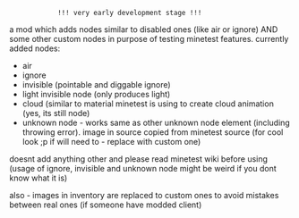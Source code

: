 
				!!! very early development stage !!!

a mod which adds nodes similar to disabled ones (like air or ignore) 
 AND some other custom nodes in purpose of testing minetest features. 
currently added nodes:
- air
- ignore
- invisible (pointable and diggable ignore)
- light invisible node (only produces light)
- cloud (similar to material minetest is using to create cloud animation
 (yes, its still node)
- unknown node - works same as other unknown node element (including 
throwing error). image in source copied from minetest source (for cool 
look ;p if will need to - replace with custom one)

doesnt add anything other and please read minetest wiki before using 
(usage of ignore, invisible and unknown node might be weird if you dont 
know what it is)

also - images in inventory are replaced to custom ones to avoid mistakes between real ones (if someone have modded client)


					

